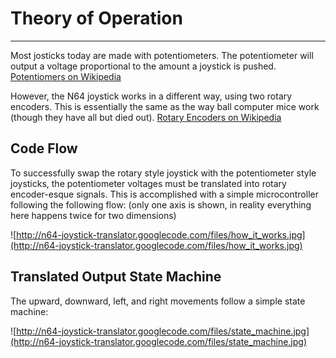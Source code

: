 # Theory of Operation #

---


Most josticks today are made with potentiometers. The potentiometer will output a voltage proportional to the amount a joystick is pushed. [Potentiomers on Wikipedia](http://en.wikipedia.org/wiki/Potentiometer)

However, the N64 joystick works in a different way, using two rotary encoders. This is essentially the same as the way ball computer mice work (though they have all but died out). [Rotary Encoders on Wikipedia](http://en.wikipedia.org/wiki/Rotary_encoder)

## Code Flow ##

To successfully swap the rotary style joystick with the potentiometer style joysticks, the potentiometer voltages must be translated into rotary encoder-esque signals. This is accomplished with a simple microcontroller following the following flow: (only one axis is shown, in reality everything here happens twice for two dimensions)

![http://n64-joystick-translator.googlecode.com/files/how_it_works.jpg](http://n64-joystick-translator.googlecode.com/files/how_it_works.jpg)

## Translated Output State Machine ##

The upward, downward, left, and right movements follow a simple state machine:

![http://n64-joystick-translator.googlecode.com/files/state_machine.jpg](http://n64-joystick-translator.googlecode.com/files/state_machine.jpg)